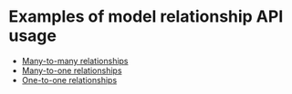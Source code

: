 # Examples of model relationship API usage

* [Many-to-many relationships](many_to_many.md)
* [Many-to-one relationships](many_to_one.md)
* [One-to-one relationships](one_to_one.md)
